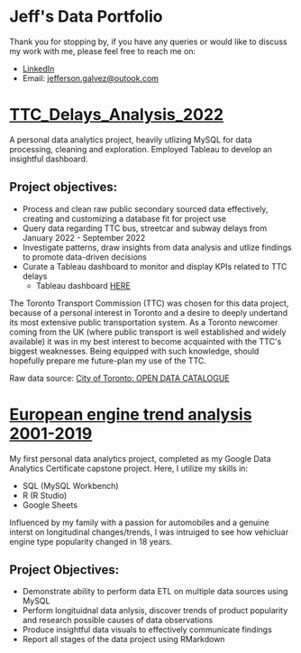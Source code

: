 # Jeff's Data Portfolio
Thank you for stopping by, if you have any queries or would like to discuss my work with me, please feel free to reach me on:
- [LinkedIn](https://www.linkedin.com/in/jefferson-galvez/)
- Email: jefferson.galvez@outook.com

# [TTC_Delays_Analysis_2022](https://github.com/JeffersonGalvez/TTC_Delays_Analysis_2022)
A personal data analytics project, heavily utlizing MySQL for data processing, cleaning and exploration. Employed Tableau to develop an insightful dashboard.

## Project objectives:
- Process and clean raw public secondary sourced data effectively, creating and customizing a database fit for project use
- Query data regarding TTC bus, streetcar and subway delays from January 2022 - September 2022
- Investigate patterns, draw insights from data analysis and utlize findings to promote data-driven decisions
- Curate a Tableau dashboard to monitor and display KPIs related to TTC delays
    - Tableau dashboard [HERE](https://public.tableau.com/app/profile/jefferson.galvez/viz/TTCDelaysAnalysis2022/TTCDelaysAnalysis2022)

The Toronto Transport Commission (TTC) was chosen for this data project, because of a personal interest in Toronto and a desire to deeply undertand its most extensive public transportation system.
As a Toronto newcomer coming from the UK (where public transport is well established and widely available) it was in my best interest to become acquainted with the TTC's biggest weaknesses. Being equipped with such knowledge, should hopefully prepare me future-plan my use of the TTC.

Raw data source: [City of Toronto: OPEN DATA CATALOGUE](https://open.toronto.ca/catalogue/?topics=Transportation&owner_division=Toronto%20Transit%20Commission)


# [European engine trend analysis 2001-2019](https://github.com/JeffersonGalvez/GDAC_capstone/blob/main/European%20engine%20trend%20analysis%202001-2019.pdf)
My first personal data analytics project, completed as my Google Data Analytics Certificate capstone project. Here, I utilize my skills in:
- SQL (MySQL Workbench)
- R (R Studio)
- Google Sheets

Influenced by my family with a passion for automobiles and a genuine interst on longitudinal changes/trends, I was intruiged to see how vehicluar engine type popularity changed in 18 years.

## Project Objectives:
- Demonstrate ability to perform data ETL on multiple data sources using MySQL
- Perform longituidnal data anlysis, discover trends of product popularity and research possible causes of data observations
- Produce insightful data visuals to effectively communicate findings
- Report all stages of the data project using RMarkdown
